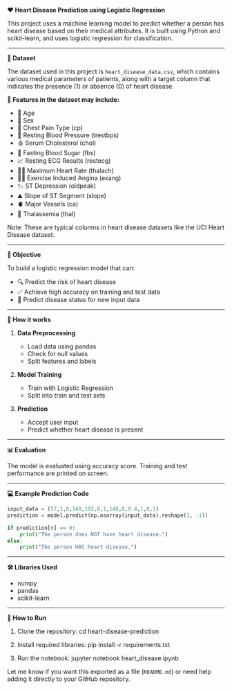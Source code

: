 **❤️ Heart Disease Prediction using Logistic Regression**

This project uses a machine learning model to predict whether a person has heart disease based on their medical attributes. It is built using Python and scikit-learn, and uses logistic regression for classification.

---

**📁 Dataset**

The dataset used in this project is `heart_disease_data.csv`, which contains various medical parameters of patients, along with a target column that indicates the presence (1) or absence (0) of heart disease.

**🧬 Features in the dataset may include:**

* 👴 Age
* 🚻 Sex
* 💢 Chest Pain Type (cp)
* 💓 Resting Blood Pressure (trestbps)
* 🩸 Serum Cholesterol (chol)
* 🍬 Fasting Blood Sugar (fbs)
* 📈 Resting ECG Results (restecg)
* 🏃‍♂️ Maximum Heart Rate (thalach)
* 😮‍💨 Exercise Induced Angina (exang)
* 📉 ST Depression (oldpeak)
* ⛰️ Slope of ST Segment (slope)
* 🫀 Major Vessels (ca)
* 🧪 Thalassemia (thal)

Note: These are typical columns in heart disease datasets like the UCI Heart Disease dataset.

---

**🎯 Objective**

To build a logistic regression model that can:

* 🔍 Predict the risk of heart disease
* ✅ Achieve high accuracy on training and test data
* 🤖 Predict disease status for new input data

---

**🔧 How it works**

1. **Data Preprocessing**

   * Load data using pandas
   * Check for null values
   * Split features and labels

2. **Model Training**

   * Train with Logistic Regression
   * Split into train and test sets

3. **Prediction**

   * Accept user input
   * Predict whether heart disease is present

---

**📊 Evaluation**

The model is evaluated using accuracy score.
Training and test performance are printed on screen.

---

**💻 Example Prediction Code**

```python
input_data = (57,1,0,140,192,0,1,148,0,0.4,1,0,1)
prediction = model.predict(np.asarray(input_data).reshape(1, -1))

if prediction[0] == 0:
    print("The person does NOT have heart disease.")
else:
    print("The person HAS heart disease.")
```

---

**🛠️ Libraries Used**

* numpy
* pandas
* scikit-learn

---

**🚀 How to Run**

1. Clone the repository:
   cd heart-disease-prediction

2. Install required libraries:
   pip install -r requirements.txt

3. Run the notebook:
   jupyter notebook heart\_disease.ipynb


Let me know if you want this exported as a file (`README.md`) or need help adding it directly to your GitHub repository.
